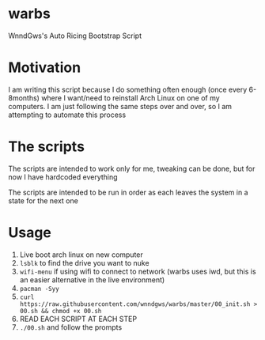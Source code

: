 # warbs
WnndGws's Auto Ricing Bootstrap Script

# Motivation
I am writing this script because I do something often enough (once every 6-8months) where I want/need to reinstall Arch Linux on one of my computers. I am just following the same steps over and over, so I am attempting to automate this process

# The scripts
The scripts are intended to work only for me, tweaking can be done, but for now I have hardcoded everything

The scripts are intended to be run in order as each leaves the system in a state for the next one

# Usage
1) Live boot arch linux on new computer
2) `lsblk` to find the drive you want to nuke
3) `wifi-menu` if using wifi to connect to network (warbs uses iwd, but this is an easier alternative in the live environment)
4) `pacman -Syy`
5) `curl https://raw.githubusercontent.com/wnndgws/warbs/master/00_init.sh > 00.sh && chmod +x 00.sh`
6) READ EACH SCRIPT AT EACH STEP
7) `./00.sh` and follow the prompts
